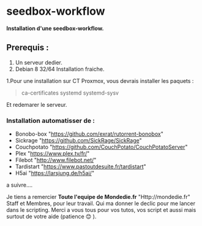 # seedbox-workflow
**Installation d'une seedbox-workflow.**

## Prerequis :

1. Un serveur dedier.
2. Debian 8 32/64   Installation fraiche.

  1.Pour une installation sur CT Proxmox, vous devrais installer les paquets :

> ca-certificates  systemd  systemd-sysv
 
 Et redemarer le serveur.
  

### Installation automatisser de :

- Bonobo-box "https://github.com/exrat/rutorrent-bonobox"
- Sickrage "https://github.com/SickRage/SickRage"
- Couchpotato "https://github.com/CouchPotato/CouchPotatoServer"
- Plex "https://www.plex.tv/fr/"
- Filebot "http://www.filebot.net/"
- Tardistart "https://www.pastoutdesuite.fr/tardistart"
- H5ai "https://larsjung.de/h5ai/"

a suivre....



Je tiens a remercier **Toute l'equipe de Mondedie.fr** "Http://mondedie.fr"
Staff et Membres, pour leur travail. Qui ma donner le declic pour me lancer dans le scripting. 
Merci a vous tous pour vos tutos, vos script et aussi mais surtout de votre aide (patience :blush: ).
